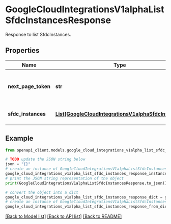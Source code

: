# GoogleCloudIntegrationsV1alphaListSfdcInstancesResponse

Response to list SfdcInstances.

## Properties

Name | Type | Description | Notes
------------ | ------------- | ------------- | -------------
**next_page_token** | **str** | The token used to retrieve the next page of results. | [optional] 
**sfdc_instances** | [**List[GoogleCloudIntegrationsV1alphaSfdcInstance]**](GoogleCloudIntegrationsV1alphaSfdcInstance.md) | The list of SfdcInstances retrieved. | [optional] 

## Example

```python
from openapi_client.models.google_cloud_integrations_v1alpha_list_sfdc_instances_response import GoogleCloudIntegrationsV1alphaListSfdcInstancesResponse

# TODO update the JSON string below
json = "{}"
# create an instance of GoogleCloudIntegrationsV1alphaListSfdcInstancesResponse from a JSON string
google_cloud_integrations_v1alpha_list_sfdc_instances_response_instance = GoogleCloudIntegrationsV1alphaListSfdcInstancesResponse.from_json(json)
# print the JSON string representation of the object
print(GoogleCloudIntegrationsV1alphaListSfdcInstancesResponse.to_json())

# convert the object into a dict
google_cloud_integrations_v1alpha_list_sfdc_instances_response_dict = google_cloud_integrations_v1alpha_list_sfdc_instances_response_instance.to_dict()
# create an instance of GoogleCloudIntegrationsV1alphaListSfdcInstancesResponse from a dict
google_cloud_integrations_v1alpha_list_sfdc_instances_response_from_dict = GoogleCloudIntegrationsV1alphaListSfdcInstancesResponse.from_dict(google_cloud_integrations_v1alpha_list_sfdc_instances_response_dict)
```
[[Back to Model list]](../README.md#documentation-for-models) [[Back to API list]](../README.md#documentation-for-api-endpoints) [[Back to README]](../README.md)


